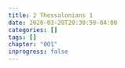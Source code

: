 ```yaml
---
title: 2 Thessalonians 1
date: 2020-03-28T20:30:59-04:00
categories: []
tags: []
chapter: "001"
inprogress: false
---
```



